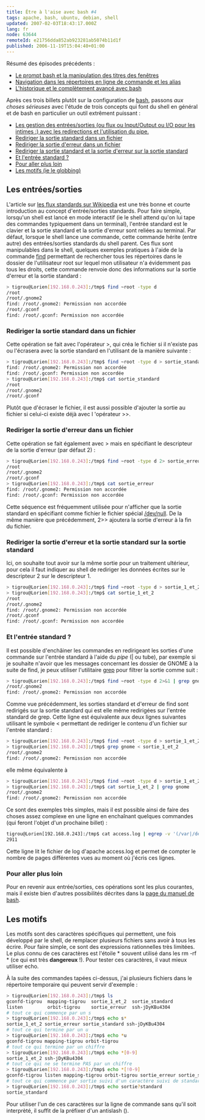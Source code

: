 ```yaml
---
title: Être à l'aise avec bash #4
tags: apache, bash, ubuntu, debian, shell
updated: 2007-02-03T18:43:17.000Z
lang: fr
node: 63644
remoteId: e21756dda852ab923281ab5074b11d1f
published: 2006-11-19T15:04:40+01:00
---
```

 
Résumé des épisodes précédents :

* [Le prompt bash et la manipulation des titres des fenêtres](/post/etre-a-l-aise-avec-bash-1)
* [Navigation dans les répertoires en ligne de commande et les alias](/post/etre-a-l-aise-avec-bash-2)
* [L'historique et le complètement avancé avec bash](/post/etre-a-l-aise-avec-bash-3)
 
 
Après ces trois billets plutôt sur la configuration de [bash](http://pwet.fr/man/linux/commandes/bash), passons *aux choses sérieuses* avec l'étude de trois concepts qui font du shell en général et de bash en particulier un outil extrêment puissant :

* [Les gestion des entrées/sorties (ou flux ou Input/Output ou I/O pour les intimes :) avec les redirections et l'utilisation du pipe.](#io)
* [Rediriger la sortie standard dans un fichier](#o1fichier)
* [Rediriger la sortie d'erreur dans un fichier](#o2fichier)
* [Rediriger la sortie standard et la sortie d'erreur sur la sortie standard](#o12fichier)
* [Et l'entrée standard ?](#ipipe)
* [Pour aller plus loin](#more)
* [Les motifs (ie le globbing)](#eztoc171373_2)
 
  
## Les entrées/sorties

 
L'article sur [les flux standards sur Wikipedia](http://fr.wikipedia.org/wiki/Flux_standard) est une très bonne et courte introduction au concept d'entrée/sorties standards. Pour faire simple, lorsqu'un shell est lancé en mode interactif (ie le shell attend qu'on lui tape des commandes typiquement dans un terminal), l'entrée standard est le clavier et la sortie standard et la sortie d'erreur sont reliées au terminal. Par défaut, lorsque le shell lance une commande, cette commande hérite (entre autre) des entrées/sorties standards du shell parent. Ces flux sont manipulables dans le shell, quelques exemples pratiques à l'aide de la commande [find](http://pwet.fr/man/linux/commandes/find) permettant de rechercher tous les répertoires dans le dossier de l'utilisateur root sur lequel mon utilisateur n'a évidemment pas tous les droits, cette commande renvoie donc des informations sur la sortie d'erreur et la sortie standard :

 ``` bash
> tigrou@Lorien[192.168.0.243]:/tmp$ find ~root -type d
/root
/root/.gnome2
find: /root/.gnome2: Permission non accordée
/root/.gconf
find: /root/.gconf: Permission non accordée
```

  
### Rediriger la sortie standard dans un fichier

 
Cette opération se fait avec l'opérateur &gt;, qui créa le fichier si il n'existe pas ou l'écrasera avec la sortie standard en l'utilisant de la manière suivante :

 ``` bash
> tigrou@Lorien[192.168.0.243]:/tmp$ find ~root -type d > sortie_standard
find: /root/.gnome2: Permission non accordée
find: /root/.gconf: Permission non accordée
> tigrou@Lorien[192.168.0.243]:/tmp$ cat sortie_standard 
/root
/root/.gnome2
/root/.gconf
```

 
Plutôt que d'écraser le fichier, il est aussi possible d'ajouter la sortie au fichier si celui-ci existe déjà avec l 'opérateur &gt;&gt;.

   
### Rediriger la sortie d'erreur dans un fichier

 
Cette opération se fait également avec &gt; mais en spécifiant le descripteur de la sortie d'erreur (par défaut 2) :

 ``` bash
> tigrou@Lorien[192.168.0.243]:/tmp$ find ~root -type d 2> sortie_erreur
/root
/root/.gnome2
/root/.gconf
> tigrou@Lorien[192.168.0.243]:/tmp$ cat sortie_erreur 
find: /root/.gnome2: Permission non accordée
find: /root/.gconf: Permission non accordée
```

 
Cette séquence est fréquemment utilisée pour n'afficher que la sortie standard en spécifiant comme fichier le fichier spécial [/dev/null](http://pwet.fr/man/linux/fichiers_speciaux/null). De la même manière que précédemment, 2&gt;&gt; ajoutera la sortie d'erreur à la fin du fichier.

   
### Rediriger la sortie d'erreur et la sortie standard sur la sortie standard

 
Ici, on souhaite tout avoir sur la même sortie pour un traitement ultérieur, pour cela il faut indiquer au shell de rediriger les données écrites sur le descripteur 2 sur le descripteur 1.

 ``` bash
> tigrou@Lorien[192.168.0.243]:/tmp$ find ~root -type d > sortie_1_et_2 2>&1
> tigrou@Lorien[192.168.0.243]:/tmp$ cat sortie_1_et_2 
/root
/root/.gnome2
find: /root/.gnome2: Permission non accordée
/root/.gconf
find: /root/.gconf: Permission non accordée
```

   
### Et l'entrée standard ?

 
Il est possible d'enchâiner les commandes en redirigeant les sorties d'une commande sur l'entrée standard à l'aide du *pipe* (| ou tube), par exemple si je souhaite n'avoir que les messages concernant les dossier de GNOME à la suite de find, je peux utiliser l'utilitaire [grep](http://pwet.fr/man/linux/commandes/grep) pour filtrer la sortie comme suit :

 ``` bash
> tigrou@Lorien[192.168.0.243]:/tmp$ find ~root -type d 2>&1 | grep gnome
/root/.gnome2
find: /root/.gnome2: Permission non accordée
```

 
Comme vue précédemment, les sorties standard et d'erreur de find sont redirigés sur la sortie standard qui est elle même redirigées sur l'entrée standard de grep. Cette ligne est équivalente aux deux lignes suivantes utilisant le symbole &lt; permettant de rediriger le contenu d'un fichier sur l'entrée standard :

 ``` bash
> tigrou@Lorien[192.168.0.243]:/tmp$ find ~root -type d > sortie_1_et_2 2>&1
> tigrou@Lorien[192.168.0.243]:/tmp$ grep gnome < sortie_1_et_2 
/root/.gnome2
find: /root/.gnome2: Permission non accordée
```

 
elle même équivalente à

 ``` bash
> tigrou@Lorien[192.168.0.243]:/tmp$ find ~root -type d > sortie_1_et_2 2>&1
> tigrou@Lorien[192.168.0.243]:/tmp$ cat sortie_1_et_2 | grep gnome
/root/.gnome2
find: /root/.gnome2: Permission non accordée
```

 
Ce sont des exemples très simples, mais il est possible ainsi de faire des choses assez complexe en une ligne en enchaînant quelques commandes (qui feront l'objet d'un prochaine billet) :

 ``` bash
tigrou@Lorien[192.168.0.243]:/tmp$ cat access.log | egrep -v '(/var|/design|/share|/stats| 404 )' | cut -d ' ' -f 7 | sort | uniq | wc -l
2911
```

 
Cette ligne lit le fichier de log d'apache access.log et permet de compter le nombre de pages différentes vues au moment où j'écris ces lignes.

   
### Pour aller plus loin

 
Pour en revenir aux entrée/sorties, ces opérations sont les plus courantes, mais il existe bien d'autres possibilités décrites dans la [page du manuel de bash](http://pwet.fr/man/linux/commandes/bash).

    
## Les motifs

 
Les motifs sont des caractères spécifiques qui permettent, une fois développé par le shell, de remplacer plusieurs fichiers sans avoir à tous les écrire. Pour faire simple, ce sont des expressions rationnelles très limitées. Le plus connu de ces caractères est l'étoile * souvent utilisé dans les rm -rf * (ce qui est très **dangereux** !). Pour tester ces caractères, il vaut mieux utiliser echo.

 
À la suite des commandes tapées ci-dessus, j'ai plusieurs fichiers dans le répertoire temporaire qui peuvent servir d'exemple :

 ``` bash
> tigrou@Lorien[192.168.0.243]:/tmp$ ls
gconfd-tigrou  mapping-tigrou  sortie_1_et_2  sortie_standard
listen         orbit-tigrou    sortie_erreur  ssh-jDyKBu4304
# tout ce qui commençe par un s
> tigrou@Lorien[192.168.0.243]:/tmp$ echo s*
sortie_1_et_2 sortie_erreur sortie_standard ssh-jDyKBu4304
# tout ce qui termine par un u
> tigrou@Lorien[192.168.0.243]:/tmp$ echo *u
gconfd-tigrou mapping-tigrou orbit-tigrou
# tout ce qui termine par un chiffre
> tigrou@Lorien[192.168.0.243]:/tmp$ echo *[0-9]
sortie_1_et_2 ssh-jDyKBu4304
# tout ce qui ne se termine PAS par un chiffre
> tigrou@Lorien[192.168.0.243]:/tmp$ echo *[!0-9]
gconfd-tigrou listen mapping-tigrou orbit-tigrou sortie_erreur sortie_standard
# tout ce qui commence par sortie suivi d'un caractère suivi de standard
> tigrou@Lorien[192.168.0.243]:/tmp$ echo sortie?standard
sortie_standard
```

 
Pour utiliser l'un de ces caractères sur la ligne de commande sans qu'il soit interprèté, il suffit de la préfixer d'un antislash (\).

 
